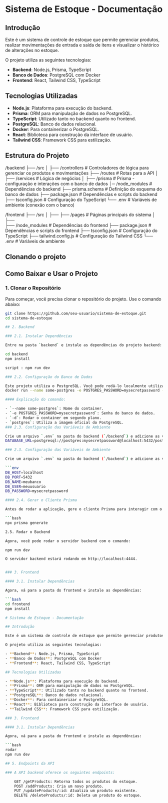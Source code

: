 # Sistema de Estoque - Documentação

## Introdução

Este é um sistema de controle de estoque que permite gerenciar produtos, realizar movimentações de entrada e saída de itens e visualizar o histórico de alterações no estoque.

O projeto utiliza as seguintes tecnologias:

- **Backend**: Node.js, Prisma, TypeScript
- **Banco de Dados**: PostgreSQL com Docker
- **Frontend**: React, Tailwind CSS, TypeScript

## Tecnologias Utilizadas

- **Node.js**: Plataforma para execução do backend.
- **Prisma**: ORM para manipulação de dados no PostgreSQL.
- **TypeScript**: Utilizado tanto no backend quanto no frontend.
- **PostgreSQL**: Banco de dados relacional.
- **Docker**: Para containerizar o PostgreSQL.
- **React**: Biblioteca para construção da interface de usuário.
- **Tailwind CSS**: Framework CSS para estilização.

## Estrutura do Projeto

/backend ├── /src │ ├── /controllers # Controladores de lógica para gerenciar os produtos e movimentações 
├── /routes # Rotas para a API │ ├── /services # Lógica de negócios │ ├── /prisma # Prisma - configuração e interações com o banco de dados │─
/node_modules # Dependências do backend ├── prisma.schema # Definição do esquema do banco de dados ├── package.json # Dependências e scripts do backend ├── tsconfig.json # Configuração do TypeScript └──
.env # Variáveis de ambiente (conexão com o banco)

/frontend ├── /src │ ├── ├── 
/pages # Páginas principais do sistema │ ├──  
├── /node_modules # Dependências do frontend ├── package.json # Dependências e scripts do frontend ├── 
tsconfig.json # Configuração do TypeScript ├── tailwind.config.js # Configuração do Tailwind CSS └── .env # Variáveis de ambiente

## Clonando o projeto 


## Como Baixar e Usar o Projeto

### 1. Clonar o Repositório

Para começar, você precisa clonar o repositório do projeto. Use o comando abaixo:

```bash
git clone https://github.com/seu-usuario/sistema-de-estoque.git
cd sistema-de-estoque

## 2. Backend

### 2.1. Instalar Dependências

Entre na pasta `backend` e instale as dependências do projeto backend:

cd backend
npm install

script : npm run dev

### 2.2. Configuração do Banco de Dados

Este projeto utiliza o PostgreSQL. Você pode rodá-lo localmente utilizando o Docker com o seguinte comando:
docker run --name some-postgres -e POSTGRES_PASSWORD=mysecretpassword -d postgres

#### Explicação do comando:

- `--name some-postgres`: Nome do container.
- `-e POSTGRES_PASSWORD=mysecretpassword`: Senha do banco de dados.
- `-d`: Rodar o container em segundo plano.
- `postgres`: Utiliza a imagem oficial do PostgreSQL.
### 2.3. Configuração das Variáveis de Ambiente

Crie um arquivo `.env` na pasta do backend (`/backend`) e adicione as variáveis de ambiente para a conexão com o banco de dados:
DATABASE_URL=postgresql://postgres:mysecretpassword@localhost:5432/postgres

### 2.3. Configuração das Variáveis de Ambiente

Crie um arquivo `.env` na pasta do backend (`/backend`) e adicione as variáveis de ambiente para a conexão com o banco de dados:

```env
DB_HOST=localhost
DB_PORT=5432
DB_NAME=meubanco
DB_USER=meuusuario
DB_PASSWORD=mysecretpassword

#### 2.4. Gerar o Cliente Prisma

Antes de rodar a aplicação, gere o cliente Prisma para interagir com o banco de dados:

```bash
npx prisma generate

2.5. Rodar o Backend

Agora, você pode rodar o servidor backend com o comando:

npm run dev

O servidor backend estará rodando em http://localhost:4444.


### 3. Frontend

#### 3.1. Instalar Dependências

Agora, vá para a pasta do frontend e instale as dependências:

```bash
cd frontend
npm install

# Sistema de Estoque - Documentação

## Introdução

Este é um sistema de controle de estoque que permite gerenciar produtos, realizar movimentações de entrada e saída de itens e visualizar o histórico de alterações no estoque.

O projeto utiliza as seguintes tecnologias:

- **Backend**: Node.js, Prisma, TypeScript
- **Banco de Dados**: PostgreSQL com Docker
- **Frontend**: React, Tailwind CSS, TypeScript

## Tecnologias Utilizadas

- **Node.js**: Plataforma para execução do backend.
- **Prisma**: ORM para manipulação de dados no PostgreSQL.
- **TypeScript**: Utilizado tanto no backend quanto no frontend.
- **PostgreSQL**: Banco de dados relacional.
- **Docker**: Para containerizar o PostgreSQL.
- **React**: Biblioteca para construção da interface de usuário.
- **Tailwind CSS**: Framework CSS para estilização.

### 3. Frontend

#### 3.1. Instalar Dependências

Agora, vá para a pasta do frontend e instale as dependências:

```bash
rodar 
npm run dev

## 5. Endpoints da API

### A API backend oferece os seguintes endpoints:

    GET /getProducts: Retorna todos os produtos do estoque.
    POST /addProducts: Cria um novo produto.
    PUT /updateProducts/:id: Atualiza um produto existente.
    DELETE /deleteProducts/:id: Deleta um produto do estoque.
 







